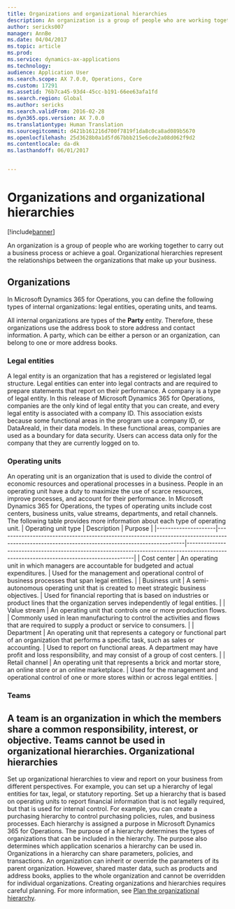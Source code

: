 ```yaml
---
title: Organizations and organizational hierarchies
description: An organization is a group of people who are working together to carry out a business process or achieve a goal. Organizational hierarchies represent the relationships between the organizations that make up your business.
author: sericks007
manager: AnnBe
ms.date: 04/04/2017
ms.topic: article
ms.prod: 
ms.service: dynamics-ax-applications
ms.technology: 
audience: Application User
ms.search.scope: AX 7.0.0, Operations, Core
ms.custom: 17291
ms.assetid: 76b7ca45-93d4-45cc-b191-66ee63afa1fd
ms.search.region: Global
ms.author: sericks
ms.search.validFrom: 2016-02-28
ms.dyn365.ops.version: AX 7.0.0
ms.translationtype: Human Translation
ms.sourcegitcommit: d421b161216d700f7819f1da8c0ca8ad089b5670
ms.openlocfilehash: 25d3628b0a1d5fd67bbb215e6cde2a08d062f9d2
ms.contentlocale: da-dk
ms.lasthandoff: 06/01/2017


---
```


# <a name="organizations-and-organizational-hierarchies"></a>Organizations and organizational hierarchies

[!include[banner](../includes/banner.md)]


An organization is a group of people who are working together to carry out a business process or achieve a goal. Organizational hierarchies represent the relationships between the organizations that make up your business.

<a name="organizations"></a>Organizations
-------------

In Microsoft Dynamics 365 for Operations, you can define the following types of internal organizations: legal entities, operating units, and teams.

All internal organizations are types of the **Party** entity. Therefore, these organizations use the address book to store address and contact information. A party, which can be either a person or an organization, can belong to one or more address books.
### <a name="legal-entities"></a>Legal entities

A legal entity is an organization that has a registered or legislated legal structure. Legal entities can enter into legal contracts and are required to prepare statements that report on their performance. A company is a type of legal entity. In this release of Microsoft Dynamics 365 for Operations, companies are the only kind of legal entity that you can create, and every legal entity is associated with a company ID. This association exists because some functional areas in the program use a company ID, or DataAreaId, in their data models. In these functional areas, companies are used as a boundary for data security. Users can access data only for the company that they are currently logged on to.

### <a name="operating-units"></a>Operating units

An operating unit is an organization that is used to divide the control of economic resources and operational processes in a business. People in an operating unit have a duty to maximize the use of scarce resources, improve processes, and account for their performance. In Microsoft Dynamics 365 for Operations, the types of operating units include cost centers, business units, value streams, departments, and retail channels. The following table provides more information about each type of operating unit.
| Operating unit type | Description                                                                                                                                    | Purpose                                                                                                                                 |
|---------------------|------------------------------------------------------------------------------------------------------------------------------------------------|-----------------------------------------------------------------------------------------------------------------------------------------|
| Cost center         | An operating unit in which managers are accountable for budgeted and actual expenditures.                                                      | Used for the management and operational control of business processes that span legal entities.                                         |
| Business unit       | A semi-autonomous operating unit that is created to meet strategic business objectives.                                                        | Used for financial reporting that is based on industries or product lines that the organization serves independently of legal entities. |
| Value stream        | An operating unit that controls one or more production flows.                                                                                  | Commonly used in lean manufacturing to control the activities and flows that are required to supply a product or service to consumers.  |
| Department          | An operating unit that represents a category or functional part of an organization that performs a specific task, such as sales or accounting. | Used to report on functional areas. A department may have profit and loss responsibility, and may consist of a group of cost centers.   |
| Retail channel      | An operating unit that represents a brick and mortar store, an online store or an online marketplace.                                          | Used for the management and operational control of one or more stores within or across legal entities.                                  |

### <a name="teams"></a>Teams

A team is an organization in which the members share a common responsibility, interest, or objective. Teams cannot be used in organizational hierarchies.
Organizational hierarchies
--------------------------

Set up organizational hierarchies to view and report on your business from different perspectives. For example, you can set up a hierarchy of legal entities for tax, legal, or statutory reporting. Set up a hierarchy that is based on operating units to report financial information that is not legally required, but that is used for internal control. For example, you can create a purchasing hierarchy to control purchasing policies, rules, and business processes. Each hierarchy is assigned a purpose in Microsoft Dynamics 365 for Operations. The purpose of a hierarchy determines the types of organizations that can be included in the hierarchy. The purpose also determines which application scenarios a hierarchy can be used in. Organizations in a hierarchy can share parameters, policies, and transactions. An organization can inherit or override the parameters of its parent organization. However, shared master data, such as products and address books, applies to the whole organization and cannot be overridden for individual organizations. Creating organizations and hierarchies requires careful planning. For more information, see [Plan the organizational hierarchy](plan-organizational-hierarchy.md).






